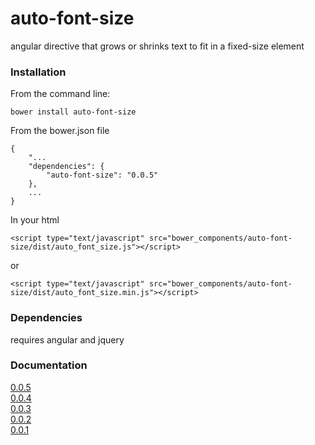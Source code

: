 # auto-font-size

angular directive that grows or shrinks text to fit in a fixed-size element

### Installation

From the command line:
    
    bower install auto-font-size

From the bower.json file
    
    {
	    "...
	    "dependencies": {
	        "auto-font-size": "0.0.5"
	    },
		...
	}
	
In your html

    <script type="text/javascript" src="bower_components/auto-font-size/dist/auto_font_size.js"></script>
or

    <script type="text/javascript" src="bower_components/auto-font-size/dist/auto_font_size.min.js"></script>

### Dependencies

requires angular and jquery


### Documentation

[0.0.5](http://www.pedago.com/auto-font-size/docs/0.0.5)  
[0.0.4](http://www.pedago.com/auto-font-size/docs/0.0.4)  
[0.0.3](http://www.pedago.com/auto-font-size/docs/0.0.3)  
[0.0.2](http://www.pedago.com/auto-font-size/docs/0.0.2)  
[0.0.1](http://www.pedago.com/auto-font-size/docs/0.0.1)  
